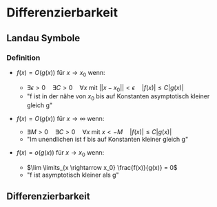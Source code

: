 # Differenzierbarkeit

## Landau Symbole

### Definition

- $f(x) = O(g(x))$ für $x \rightarrow x_0$ wenn:

  - $\exists \epsilon > 0 \quad \exists C>0 \quad \forall x \text{ mit } ||x-x_0|| < \epsilon \quad |f(x)| \leq C |g(x)|$
  - "f ist in der nähe von $x_0$ bis auf Konstanten asymptotisch kleiner gleich g"

- $f(x) = O(g(x))$ für $x \rightarrow \infty$ wenn:

  - $\exists M>0 \quad \exists C>0 \quad \forall x \text{ mit } x < - M \quad |f(x)| \leq C |g(x)|$
  - "Im unendlichen ist f bis auf Konstanten kleiner gleich g"

- $f(x) = o(g(x))$ für $x \rightarrow x_0$ wenn:

  - $\lim \limits_{x \rightarrow x_0} \frac{f(x)}{g(x)} = 0$
  - "f ist asymptotisch kleiner als g"

## Differenzierbarkeit
